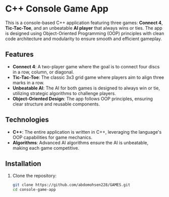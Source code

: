 # C++ Console Game App

This is a console-based C++ application featuring three games: **Connect 4**, **Tic-Tac-Toe**, and an unbeatable **AI player** that always wins or ties. The app is designed using Object-Oriented Programming (OOP) principles with clean code architecture and modularity to ensure smooth and efficient gameplay.

## Features

- **Connect 4**: A two-player game where the goal is to connect four discs in a row, column, or diagonal.
- **Tic-Tac-Toe**: The classic 3x3 grid game where players aim to align three marks in a row.
- **Unbeatable AI**: The AI for both games is designed to always win or tie, utilizing strategic algorithms to challenge players.
- **Object-Oriented Design**: The app follows OOP principles, ensuring clear structure and reusable components.

## Technologies

- **C++**: The entire application is written in C++, leveraging the language's OOP capabilities for game mechanics.
- **Algorithms**: Advanced AI algorithms ensure the AI is unbeatable, making each game competitive.

## Installation

1. Clone the repository:
   ```bash
   git clone https://github.com/abdomohsen228/GAMES.git
   cd console-game-app
